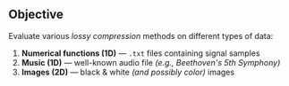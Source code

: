## Objective
Evaluate various *lossy compression* methods on different types of data:

1. **Numerical functions (1D)** — `.txt` files containing signal samples  
2. **Music (1D)** — well-known audio file *(e.g., Beethoven's 5th Symphony)*  
3. **Images (2D)** — black & white *(and possibly color)* images
